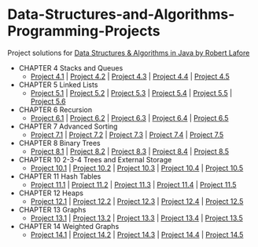 # Data-Structures-and-Algorithms-Programming-Projects
Project solutions for [Data Structures & Algorithms in Java by Robert Lafore](file:///E:/Free%20Time/Data%20Structures%20and%20Algorithms/DS&A%20Java%202nd%20Edition.pdf)

- CHAPTER 4 Stacks and Queues
  - [Project 4.1](Queue.java)	 |  [Project 4.2](Deque.java)	 |  [Project 4.3](Queue.java)	 |  [Project 4.4](Queue.java)	 |  [Project 4.5](Queue.java)
- CHAPTER 5 Linked Lists
  - [Project 5.1](Queue.java)	 |  [Project 5.2](Queue.java)	 |  [Project 5.3](Queue.java)	 |  [Project 5.4](Queue.java)	 |  [Project 5.5](Queue.java)  |  [Project 5.6](Queue.java)
- CHAPTER 6 Recursion
  - [Project 6.1](Queue.java)	 |  [Project 6.2](Queue.java)	 |  [Project 6.3](Queue.java)	 |  [Project 6.4](Queue.java)	 |  [Project 6.5](Queue.java)
- CHAPTER 7 Advanced Sorting
  - [Project 7.1](Queue.java)	 |  [Project 7.2](Queue.java)	 |  [Project 7.3](Queue.java)	 |  [Project 7.4](Queue.java)	 |  [Project 7.5](Queue.java)
- CHAPTER 8 Binary Trees
  - [Project 8.1](Queue.java)	 |  [Project 8.2](Queue.java)	 |  [Project 8.3](Queue.java)	 |  [Project 8.4](Queue.java)	 |  [Project 8.5](Queue.java)
- CHAPTER 10 2-3-4 Trees and External Storage
  - [Project 10.1](Queue.java)	 |  [Project 10.2](Queue.java)	 |  [Project 10.3](Queue.java)	 |  [Project 10.4](Queue.java)	 |  [Project 10.5](Queue.java)
- CHAPTER 11 Hash Tables
  - [Project 11.1](Queue.java)	 |  [Project 11.2](Queue.java)	 |  [Project 11.3](Queue.java)	 |  [Project 11.4](Queue.java)	 |  [Project 11.5](Queue.java)
- CHAPTER 12 Heaps
  - [Project 12.1](Queue.java)	 |  [Project 12.2](Queue.java)	 |  [Project 12.3](Queue.java)	 |  [Project 12.4](Queue.java)	 |  [Project 12.5](Queue.java)
- CHAPTER 13 Graphs
  - [Project 13.1](Queue.java)	 |  [Project 13.2](Queue.java)	 |  [Project 13.3](Queue.java)	 |  [Project 13.4](Queue.java)	 |  [Project 13.5](Queue.java)
- CHAPTER 14 Weighted Graphs
  - [Project 14.1](Queue.java)	 |  [Project 14.2](Queue.java)	 |  [Project 14.3](Queue.java)	 |  [Project 14.4](Queue.java)	 |  [Project 14.5](Queue.java)
